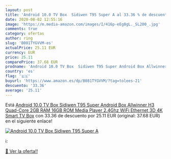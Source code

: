 ```yaml
---
layout: post
title: 'Android 10.0 TV Box  Sidiwen T95 Super A al 33.36 % de descuento'
date: 2020-08-02 12:55:16
image: 'https://m.media-amazon.com/images/I/416p-eEg8gL._SL200_.jpg'
comments: true
category: ofertas
author: ring
slug: 'B081TYGVVM-es'
actualPrice: 25.11 EUR
currency: EUR
price: 25.11
comparePrice: 37.68 EUR
prodname: 'Android 10.0 TV Box  Sidiwen T95 Super Android Box Allwinner H3 Quad-Core 2GB RAM 16GB ROM Media Player  2.4Ghz WiFi Ethernet 3D 4K Smart TV Box'
country: 'es'
flag: '🇪🇸'
buyurl: 'https://www.amazon.es/dp/B081TYGVVM/?tag=tolees-21'
descuento: '33.36'
average: '25.11'
---
```


Está [Android 10.0 TV Box  Sidiwen T95 Super Android Box Allwinner H3 Quad-Core 2GB RAM 16GB ROM Media Player  2.4Ghz WiFi Ethernet 3D 4K Smart TV Box](https://www.amazon.es/dp/B081TYGVVM/?tag=tolees-21) con 33.36 de descuento por 25.11 EUR (original: 37.68 EUR) en el siguiente enlace!

[![Android 10.0 TV Box  Sidiwen T95 Super A](https://m.media-amazon.com/images/I/416p-eEg8gL._SL200_.jpg)](https://www.amazon.es/dp/B081TYGVVM/?tag=tolees-21)

ℹ️:


[🛒 Ver la oferta!!](https://www.amazon.es/dp/B081TYGVVM/?tag=tolees-21)
